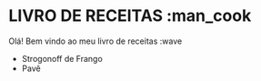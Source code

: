 # LIVRO DE RECEITAS :man_cook

Olá! Bem vindo ao meu livro de receitas  :wave
 - Strogonoff de Frango
 - Pavê
